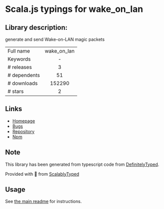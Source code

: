 
# Scala.js typings for wake_on_lan


## Library description:
generate and send Wake-on-LAN magic packets

|                    |                 |
| ------------------ | :-------------: |
| Full name          | wake_on_lan |
| Keywords           | - |
| # releases         | 3 |
| # dependents       | 51 |
| # downloads        | 152290 |
| # stars            | 2 |

## Links
- [Homepage](https://github.com/agnat/node_wake_on_lan#readme)
- [Bugs](http://github.com/agnat/node_wake_on_lan/issues)
- [Repository](https://github.com/agnat/node_wake_on_lan)
- [Npm](https://www.npmjs.com/package/wake_on_lan)
    


## Note
This library has been generated from typescript code from [DefinitelyTyped](https://definitelytyped.org).

Provided with :purple_heart: from [ScalablyTyped](https://github.com/oyvindberg/ScalablyTyped)

## Usage
See [the main readme](../../readme.md) for instructions.


